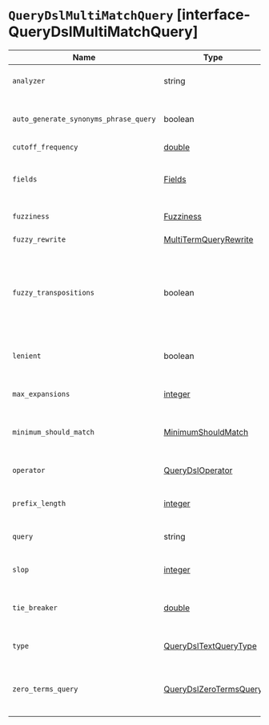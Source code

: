 # `QueryDslMultiMatchQuery` [interface-QueryDslMultiMatchQuery]

| Name | Type | Description |
| - | - | - |
| `analyzer` | string | Analyzer used to convert the text in the query value into tokens. |
| `auto_generate_synonyms_phrase_query` | boolean | If `true`, match phrase queries are automatically created for multi-term synonyms. |
| `cutoff_frequency` | [double](./double.md) | &nbsp; |
| `fields` | [Fields](./Fields.md) | The fields to be queried. Defaults to the `index.query.default_field` index settings, which in turn defaults to `*`. |
| `fuzziness` | [Fuzziness](./Fuzziness.md) | Maximum edit distance allowed for matching. |
| `fuzzy_rewrite` | [MultiTermQueryRewrite](./MultiTermQueryRewrite.md) | Method used to rewrite the query. |
| `fuzzy_transpositions` | boolean | If `true`, edits for fuzzy matching include transpositions of two adjacent characters (for example, `ab` to `ba`). Can be applied to the term subqueries constructed for all terms but the final term. |
| `lenient` | boolean | If `true`, format-based errors, such as providing a text query value for a numeric field, are ignored. |
| `max_expansions` | [integer](./integer.md) | Maximum number of terms to which the query will expand. |
| `minimum_should_match` | [MinimumShouldMatch](./MinimumShouldMatch.md) | Minimum number of clauses that must match for a document to be returned. |
| `operator` | [QueryDslOperator](./QueryDslOperator.md) | Boolean logic used to interpret text in the query value. |
| `prefix_length` | [integer](./integer.md) | Number of beginning characters left unchanged for fuzzy matching. |
| `query` | string | Text, number, boolean value or date you wish to find in the provided field. |
| `slop` | [integer](./integer.md) | Maximum number of positions allowed between matching tokens. |
| `tie_breaker` | [double](./double.md) | Determines how scores for each per-term blended query and scores across groups are combined. |
| `type` | [QueryDslTextQueryType](./QueryDslTextQueryType.md) | How `the` multi_match query is executed internally. |
| `zero_terms_query` | [QueryDslZeroTermsQuery](./QueryDslZeroTermsQuery.md) | Indicates whether no documents are returned if the `analyzer` removes all tokens, such as when using a `stop` filter. |
